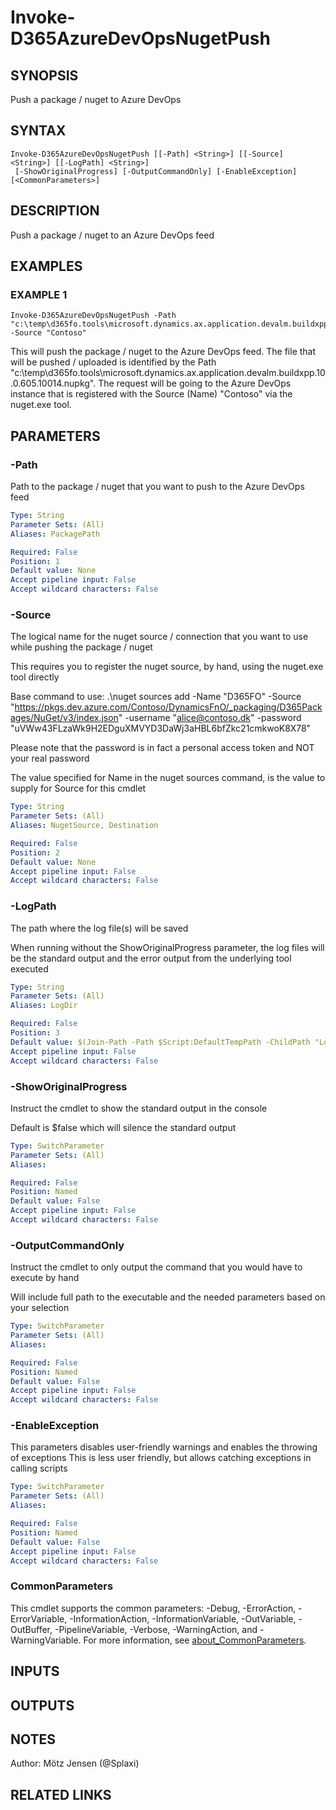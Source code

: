 ﻿---
external help file: d365fo.tools-help.xml
Module Name: d365fo.tools
online version:
schema: 2.0.0
---

# Invoke-D365AzureDevOpsNugetPush

## SYNOPSIS
Push a package / nuget to Azure DevOps

## SYNTAX

```
Invoke-D365AzureDevOpsNugetPush [[-Path] <String>] [[-Source] <String>] [[-LogPath] <String>]
 [-ShowOriginalProgress] [-OutputCommandOnly] [-EnableException] [<CommonParameters>]
```

## DESCRIPTION
Push a package / nuget to an Azure DevOps feed

## EXAMPLES

### EXAMPLE 1
```
Invoke-D365AzureDevOpsNugetPush -Path "c:\temp\d365fo.tools\microsoft.dynamics.ax.application.devalm.buildxpp.10.0.605.10014.nupkg" -Source "Contoso"
```

This will push the package / nuget to the Azure DevOps feed.
The file that will be pushed / uploaded is identified by the Path "c:\temp\d365fo.tools\microsoft.dynamics.ax.application.devalm.buildxpp.10.0.605.10014.nupkg".
The request will be going to the Azure DevOps instance that is registered with the Source (Name) "Contoso" via the nuget.exe tool.

## PARAMETERS

### -Path
Path to the package / nuget that you want to push to the Azure DevOps feed

```yaml
Type: String
Parameter Sets: (All)
Aliases: PackagePath

Required: False
Position: 1
Default value: None
Accept pipeline input: False
Accept wildcard characters: False
```

### -Source
The logical name for the nuget source / connection that you want to use while pushing the package / nuget

This requires you to register the nuget source, by hand, using the nuget.exe tool directly

Base command to use:
.\nuget sources add -Name "D365FO" -Source "https://pkgs.dev.azure.com/Contoso/DynamicsFnO/_packaging/D365Packages/NuGet/v3/index.json" -username "alice@contoso.dk" -password "uVWw43FLzaWk9H2EDguXMVYD3DaWj3aHBL6bfZkc21cmkwoK8X78"

Please note that the password is in fact a personal access token and NOT your real password

The value specified for Name in the nuget sources command, is the value to supply for Source for this cmdlet

```yaml
Type: String
Parameter Sets: (All)
Aliases: NugetSource, Destination

Required: False
Position: 2
Default value: None
Accept pipeline input: False
Accept wildcard characters: False
```

### -LogPath
The path where the log file(s) will be saved

When running without the ShowOriginalProgress parameter, the log files will be the standard output and the error output from the underlying tool executed

```yaml
Type: String
Parameter Sets: (All)
Aliases: LogDir

Required: False
Position: 3
Default value: $(Join-Path -Path $Script:DefaultTempPath -ChildPath "Logs\Nuget")
Accept pipeline input: False
Accept wildcard characters: False
```

### -ShowOriginalProgress
Instruct the cmdlet to show the standard output in the console

Default is $false which will silence the standard output

```yaml
Type: SwitchParameter
Parameter Sets: (All)
Aliases:

Required: False
Position: Named
Default value: False
Accept pipeline input: False
Accept wildcard characters: False
```

### -OutputCommandOnly
Instruct the cmdlet to only output the command that you would have to execute by hand

Will include full path to the executable and the needed parameters based on your selection

```yaml
Type: SwitchParameter
Parameter Sets: (All)
Aliases:

Required: False
Position: Named
Default value: False
Accept pipeline input: False
Accept wildcard characters: False
```

### -EnableException
This parameters disables user-friendly warnings and enables the throwing of exceptions
This is less user friendly, but allows catching exceptions in calling scripts

```yaml
Type: SwitchParameter
Parameter Sets: (All)
Aliases:

Required: False
Position: Named
Default value: False
Accept pipeline input: False
Accept wildcard characters: False
```

### CommonParameters
This cmdlet supports the common parameters: -Debug, -ErrorAction, -ErrorVariable, -InformationAction, -InformationVariable, -OutVariable, -OutBuffer, -PipelineVariable, -Verbose, -WarningAction, and -WarningVariable. For more information, see [about_CommonParameters](http://go.microsoft.com/fwlink/?LinkID=113216).

## INPUTS

## OUTPUTS

## NOTES
Author: Mötz Jensen (@Splaxi)

## RELATED LINKS
